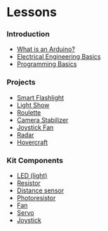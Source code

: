 # Lessons
### Introduction
* [What is an Arduino?](intro/what-is-an-arduino.md)
* [Electrical Engineering Basics](intro/electrical-engineering.md)
* [Programming Basics](intro/programming-basics.md)

### Projects
 * [Smart Flashlight]()
 * [Light Show]()
 * [Roulette]()
 * [Camera Stabilizer]()
 * [Joystick Fan]()
 * [Radar]()
 * [Hovercraft]()

### Kit Components
 * [LED (light)]()
 * [Resistor]()
 * [Distance sensor]()
 * [Photoresistor]()
 * [Fan]()
 * [Servo]()
 * [Joystick]()
